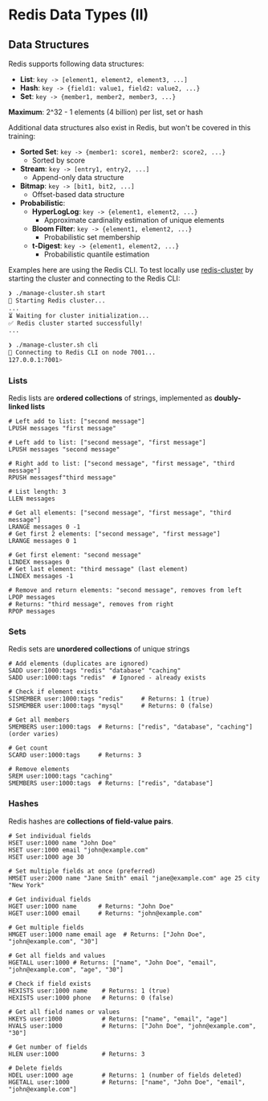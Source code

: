 # Redis Data Types (II)

## Data Structures

Redis supports following data structures:

- **List**: `key -> [element1, element2, element3, ...]`
- **Hash**: `key -> {field1: value1, field2: value2, ...}`
- **Set**: `key -> {member1, member2, member3, ...}`

**Maximum**: 2^32 - 1 elements (4 billion) per list, set or hash

Additional data structures also exist in Redis, but won't be covered in this training:

- **Sorted Set**: `key -> {member1: score1, member2: score2, ...}`
  - Sorted by score
- **Stream**: `key -> [entry1, entry2, ...]`
  - Append-only data structure
- **Bitmap**: `key -> [bit1, bit2, ...]`
  - Offset-based data structure
- **Probabilistic**:
  - **HyperLogLog**: `key -> {element1, element2, ...}`
    - Approximate cardinality estimation of unique elements
  - **Bloom Filter**: `key -> {element1, element2, ...}`
    - Probabilistic set membership
  - **t-Digest**: `key -> {element1, element2, ...}`
    - Probabilistic quantile estimation

Examples here are using the Redis CLI.
To test locally use [redis-cluster](../redis-cluster) by starting the cluster and connecting to the Redis CLI:

```bash
❯ ./manage-cluster.sh start
🚀 Starting Redis cluster...
...
⏳ Waiting for cluster initialization...
✅ Redis cluster started successfully!
...

❯ ./manage-cluster.sh cli
🔌 Connecting to Redis CLI on node 7001...
127.0.0.1:7001>
```

### Lists

Redis lists are **ordered collections** of strings, implemented as **doubly-linked lists**

```redis
# Left add to list: ["second message"]
LPUSH messages "first message"

# Left add to list: ["second message", "first message"]
LPUSH messages "second message"

# Right add to list: ["second message", "first message", "third message"]
RPUSH messagesf"third message"

# List length: 3
LLEN messages

# Get all elements: ["second message", "first message", "third message"]
LRANGE messages 0 -1
# Get first 2 elements: ["second message", "first message"]
LRANGE messages 0 1

# Get first element: "second message"
LINDEX messages 0
# Get last element: "third message" (last element)
LINDEX messages -1

# Remove and return elements: "second message", removes from left
LPOP messages
# Returns: "third message", removes from right
RPOP messages
```

### Sets

Redis sets are **unordered collections** of unique strings

```redis
# Add elements (duplicates are ignored)
SADD user:1000:tags "redis" "database" "caching"
SADD user:1000:tags "redis"  # Ignored - already exists

# Check if element exists
SISMEMBER user:1000:tags "redis"     # Returns: 1 (true)
SISMEMBER user:1000:tags "mysql"     # Returns: 0 (false)

# Get all members
SMEMBERS user:1000:tags  # Returns: ["redis", "database", "caching"] (order varies)

# Get count
SCARD user:1000:tags     # Returns: 3

# Remove elements
SREM user:1000:tags "caching"
SMEMBERS user:1000:tags  # Returns: ["redis", "database"]
```

### Hashes

Redis hashes are **collections of field-value pairs**.

```redis
# Set individual fields
HSET user:1000 name "John Doe"
HSET user:1000 email "john@example.com"
HSET user:1000 age 30

# Set multiple fields at once (preferred)
HMSET user:2000 name "Jane Smith" email "jane@example.com" age 25 city "New York"

# Get individual fields
HGET user:1000 name      # Returns: "John Doe"
HGET user:1000 email     # Returns: "john@example.com"

# Get multiple fields
HMGET user:1000 name email age  # Returns: ["John Doe", "john@example.com", "30"]

# Get all fields and values
HGETALL user:1000 # Returns: ["name", "John Doe", "email", "john@example.com", "age", "30"]

# Check if field exists
HEXISTS user:1000 name    # Returns: 1 (true)
HEXISTS user:1000 phone   # Returns: 0 (false)

# Get all field names or values
HKEYS user:1000           # Returns: ["name", "email", "age"]
HVALS user:1000           # Returns: ["John Doe", "john@example.com", "30"]

# Get number of fields
HLEN user:1000            # Returns: 3

# Delete fields
HDEL user:1000 age        # Returns: 1 (number of fields deleted)
HGETALL user:1000         # Returns: ["name", "John Doe", "email", "john@example.com"]
```
